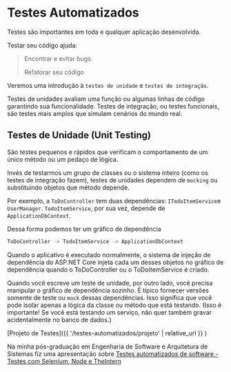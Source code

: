 # Testes Automatizados

Testes são importantes em toda e qualquer aplicação desenvolvida.

Testar seu código ajuda:

> Encontrar e evitar bugs.
>
> Refatorar seu código

Veremos uma introdução à `testes de unidade` e `testes de integração`.

Testes de unidades avaliam uma função ou algumas linhas de código garantindo sua funcionalidade. Testes de integração, ou testes funcionais, são testes mais amplos que simulam cenários do mundo real.

## Testes de Unidade (Unit Testing)

São testes pequenos e rápidos que verificam o comportamento de um único método ou um pedaço de lógica.

Invés de testarmos um grupo de classes ou o sistema inteiro (como os testes de integração fazem), testes de unidades dependem de `mocking` ou substituindo objetos que método depende.

Por exemplo, a `ToDoController` tem duas dependências: `ITodoItemService`e `UserManager`. `TodoItemService`, por sua vez, depende de `ApplicationDbContext`.

Dessa forma podemos ter um gráfico de dependência

```bash
ToDoController -> TodoItemService -> ApplicationDbContext
```

Quando o aplicativo é executado normalmente, o sistema de injeção de dependência do ASP.NET Core injeta cada um desses objetos no gráfico de dependência quando o ToDoController ou o ToDoItemService é criado.

Quando você escreve um teste de unidade, por outro lado, você precisa manipular o gráfico de dependência sozinho. É típico fornecer versões somente de teste ou `mock` dessas dependências. Isso significa que você pode isolar apenas a lógica da classe ou método que está testando. (Isso é importante! Se você está testando um serviço, não quer também gravar acidentalmente no banco de dados.)

[Projeto de Testes]({{ '/testes-automatizados/projeto'  | relative_url }} )

Na minha pós-graduação em Engenharia de Software e Arquitetura de Sistemas fiz uma apresentação sobre [Testes automatizados de software - Testes com Selenium, Node e TheIntern](https://www.slideshare.net/macovieira/testes-automatizados-de-software-54527759?qid=9b506f25-233d-47fa-9316-1997f86c418d&v=&b=&from_search=1)